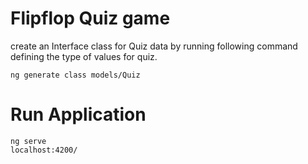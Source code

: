 # Flipflop Quiz game

create an Interface class for Quiz data by running following command defining the type of values for quiz.

```
ng generate class models/Quiz
```

# Run Application
```
ng serve
localhost:4200/
```